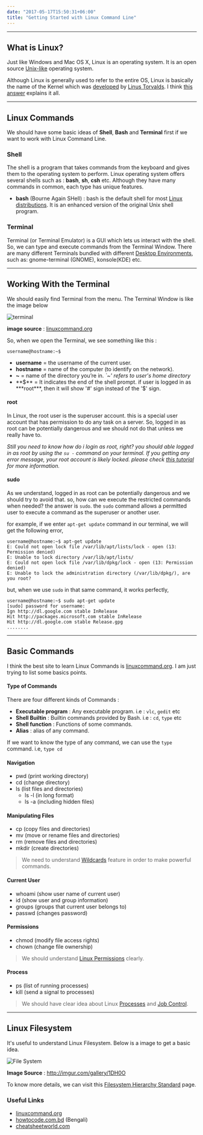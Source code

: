 ```yaml
---
date: "2017-05-17T15:50:31+06:00"
title: "Getting Started with Linux Command Line"
---
```


---

## What is Linux?

Just like Windows and Mac OS X, Linux is an operating system. It is an open source [Unix-like](https://en.wikipedia.org/wiki/Unix-like) operating system.

Although Linux is generally used to refer to the entire OS, Linux is basically the name of the Kernel which was [developed](https://github.com/torvalds/linux) by [Linus Torvalds](https://github.com/torvalds). I think [this answer](https://unix.stackexchange.com/a/94407) explains it all.

---

## Linux Commands

We should have some basic ideas of **Shell**, **Bash** and **Terminal** first if we want to work with Linux Command Line.

### Shell 

The shell is a program that takes commands from the keyboard and gives them to the operating system to perform. Linux operating system offers several shells such as : **bash**, **sh**, **csh** etc. Although they have many commands in common, each type has unique features.

- **bash** (Bourne Again SHell) : bash is the default shell for most [Linux distributions](https://en.wikipedia.org/wiki/List_of_Linux_distributions). It is an enhanced version of the original Unix shell program.

### Terminal

Terminal (or Terminal Emulator) is a GUI which lets us interact with the shell. So, we can type and execute commands from the Terminal Window. There are many different Terminals bundled with different [Desktop Environments](https://en.wikipedia.org/wiki/Desktop_environment), such as: gnome-terminal (GNOME), konsole(KDE) etc.

---

## Working With the Terminal

We should easily find Terminal from the menu. The Terminal Window is like the image below

![terminal](http://linuxcommand.org/images/Screenshot-Terminal.png "Terminal")

**image source** : [linuxcommand.org](http://linuxcommand.org/images/Screenshot-Terminal.png)

So, when we open the Terminal, we see something like this :
```
username@hostname:~$ 
```

- **username** = the username of the current user.
- **hostname** = name of the computer (to identify on the network).
- **~** = name of the directory you’re in. *`~' refers to user's home directory*
- **$** =  It indicates the end of the shell prompt. if user is logged in as ***root***, then it will show '#' sign instead of the '$' sign. 

#### root

In Linux, the root user is the superuser account. this is a special user account that has permission to do any task on a server. So, logged in as root can be potentially dangerous and we should not do that unless we really have to.

*Still you need to know how do i login as root, right? you should able logged in as root by using the `su -` command on your terminal. If you getting any error message, your root account is likely locked. please check [this tutorial](http://www.wikihow.com/Become-Root-in-Linux) for more information.*	


#### sudo

As we understand, logged in as root can be potentially dangerous and we should try to avoid that. so, how can we execute the restricted commands when needed? the answer is `sudo`. the `sudo` command allows a permitted user to execute a command as the superuser or another user.

for example, if we enter `apt-get update` command in our terminal, we will get the following error,

```
username@hostname:~$ apt-get update
E: Could not open lock file /var/lib/apt/lists/lock - open (13: Permission denied)
E: Unable to lock directory /var/lib/apt/lists/
E: Could not open lock file /var/lib/dpkg/lock - open (13: Permission denied)
E: Unable to lock the administration directory (/var/lib/dpkg/), are you root?
```

but, when we use `sudo` in that same command, it works perfectly,

```
username@hostname:~$ sudo apt-get update
[sudo] password for username: 
Ign http://dl.google.com stable InRelease
Hit http://packages.microsoft.com stable InRelease                             
Hit http://dl.google.com stable Release.gpg  
........
```

---

## Basic Commands

I think the best site to learn Linux Commands is [linuxcommand.org](http://linuxcommand.org/lc3_lts0060.php). I am just trying to list some basics points.

#### Type of Commands

There are four different kinds of Commands :

- **Executable program** : Any executable program. i.e : `vlc`, `gedit` etc
- **Shell Builtin** : Builtin commands provided by Bash. i.e : `cd`, `type` etc
- **Shell function** : Functions of some commands. 
- **Alias** : alias of any command.

If we want to know the type of any command, we can use the `type` command. i.e, `type cd`


#### Navigation  
- pwd (print working directory)
- cd (change directory) 
- ls (list files and directories)
  - ls -l (in long format)
  - ls -a (including hidden files)

#### Manipulating Files
- cp (copy files and directories)
- mv (move or rename files and directories)
- rm (remove files and directories)
- mkdir (create directories)

> We need to understand [Wildcards](http://linuxcommand.org/lc3_lts0050.php) feature in order to make powerful commands.

#### Current User
- whoami (show user name of current user)
- id (show user and group information)
- groups (groups that current user belongs to)
- passwd (changes password)


#### Permissions
- chmod (modify file access rights)
- chown (change file ownership)

> We should understand [Linux Permissions](https://www.digitalocean.com/community/tutorials/an-introduction-to-linux-permissions) clearly.

#### Process
- ps (list of running processes)
- kill (send a signal to processes)

> We should have clear idea about Linux [Processes](http://www.tldp.org/LDP/tlk/kernel/processes.html) and [Job Control](http://linuxcommand.org/lc3_lts0100.php).

---

## Linux Filesystem

It's useful to understand Linux Filesystem. Below is a image to get a basic idea.

![File System](http://i.imgur.com/T6T0sRW.png "File System")

**Image Source** : http://imgur.com/gallery/1DH0O

To know more details, we can visit this [Filesystem Hierarchy Standard](http://www.pathname.com/fhs/pub/fhs-2.3.html) page.


### Useful Links

- [linuxcommand.org](http://linuxcommand.org)
- [howtocode.com.bd](http://sh.howtocode.com.bd) (Bengali)
- [cheatsheetworld.com](http://cheatsheetworld.com/programming/unix-linux-cheat-sheet/)